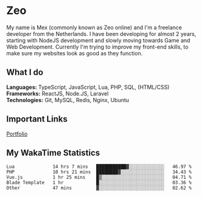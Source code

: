 # Zeo
My name is Mex (commonly known as Zeo online) and I'm a freelance developer from the Netherlands. I have been developing for almost 2 years, starting with NodeJS development and slowly moving towards Game and Web Development. Currently I'm trying to improve my front-end skills, to make sure my websites look as good as they function.

## What I do
**Languages:** TypeScript, JavaScript, Lua, PHP, SQL, (HTML/CSS)<br/>
**Frameworks:** ReactJS, Node.JS, Laravel<br/>
**Technologies:** Git, MySQL, Redis, Nginx, Ubuntu<br/>

## Important Links
[Portfolio](https://zeodev.cc)

## My WakaTime Statistics
<!--START_SECTION:waka-->
```text
Lua              14 hrs 7 mins   ███████████▓░░░░░░░░░░░░░   46.97 % 
PHP              10 hrs 21 mins  ████████▓░░░░░░░░░░░░░░░░   34.43 % 
Vue.js           1 hr 25 mins    █▒░░░░░░░░░░░░░░░░░░░░░░░   04.71 % 
Blade Template   1 hr            █░░░░░░░░░░░░░░░░░░░░░░░░   03.36 % 
Other            47 mins         ▓░░░░░░░░░░░░░░░░░░░░░░░░   02.62 % 
```
<!--END_SECTION:waka-->

